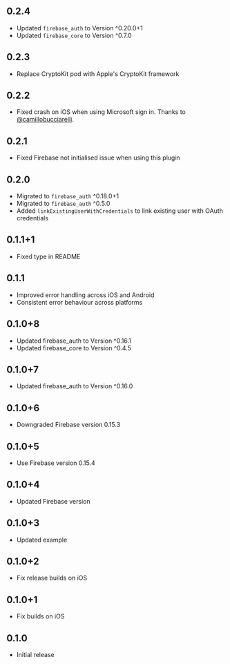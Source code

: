 ## 0.2.4
* Updated `firebase_auth` to Version ^0.20.0+1
* Updated `firebase_core` to Version ^0.7.0

## 0.2.3

* Replace CryptoKit pod with Apple's CryptoKit framework

## 0.2.2

* Fixed crash on iOS when using Microsoft sign in. Thanks
  to [@camillobucciarelli](https://github.com/camillobucciarelli).

## 0.2.1

* Fixed Firebase not initialised issue when using this plugin

## 0.2.0

* Migrated to `firebase_auth` ^0.18.0+1
* Migrated to `firebase_auth` ^0.5.0
* Added `linkExistingUserWithCredentials` to link existing user with OAuth credentials

## 0.1.1+1
* Fixed type in README

## 0.1.1
* Improved error handling across iOS and Android
* Consistent error behaviour across platforms

## 0.1.0+8
* Updated firebase_auth to Version ^0.16.1
* Updated firebase_core to Version ^0.4.5

## 0.1.0+7
* Updated firebase_auth to Version ^0.16.0

## 0.1.0+6
* Downgraded Firebase version 0.15.3

## 0.1.0+5
* Use Firebase version 0.15.4

## 0.1.0+4
* Updated Firebase version

## 0.1.0+3
* Updated example

## 0.1.0+2
* Fix release builds on iOS

## 0.1.0+1
* Fix builds on iOS

## 0.1.0
* Initial release
